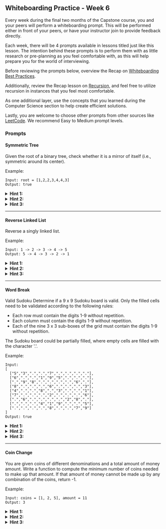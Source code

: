 ## Whiteboarding Practice - Week 6

Every week during the final two months of the Capstone course, you and your peers will perform a whiteboarding prompt. This will be performed either in front of your peers, or have your instructor join to provide feedback directly. 

Each week, there will be 4 prompts available in lessons titled just like this lesson. The intention behind these prompts is to perform them with as little research or pre-planning as you feel comfortable with, as this will help prepare you for the world of interviewing.

Before reviewing the prompts below, overview the Recap on [Whiteboarding Best Practices](https://full-time.learnhowtoprogram.com/capstone/capstone-week-3/recap-whiteboarding-best-practices). 

Additionally, review the Recap lesson on [Recursion](https://full-time.learnhowtoprogram.com/capstone/capstone-week-3/recap-recursion), and feel free to utilize recursion in instances that you feel most comfortable. 

As one additional layer, use the concepts that you learned during the Computer Science section to help create efficient solutions.

Lastly, you are welcome to choose other prompts from other sources like [LeetCode](https://leetcode.com/). We recommend Easy to Medium prompt levels. 

### Prompts

#### Symmetric Tree

Given the root of a binary tree, check whether it is a mirror of itself (i.e., symmetric around its center).

Example:

```
Input: root = [1,2,2,3,4,4,3]
Output: true
```

<details><summary><strong>Hint 1:</strong></summary>
<p>You can solve this problem using recursion.</p>
</details>
<details><summary><strong>Hint 2:</strong></summary>
<p>Define a helper function to check if two subtrees are mirrors of each other.</p>
</details>
<details><summary><strong>Hint 3:</strong></summary>
<p>Recursively compare the left subtree of one node with the right subtree of the other node.</p>
</details>

---

#### Reverse Linked List

Reverse a singly linked list.

Example:

```
Input: 1 -> 2 -> 3 -> 4 -> 5
Output: 5 -> 4 -> 3 -> 2 -> 1

```

<details><summary><strong>Hint 1:</strong></summary>
<p>You can solve this problem iteratively or recursively.</p>
</details>
<details><summary><strong>Hint 2:</strong></summary>
<p>For the iterative approach, use three pointers to reverse the connections while traversing the list.</p>
</details>
<details><summary><strong>Hint 3:</strong></summary>
<p>For the recursive approach, recursively reverse the rest of the list and then adjust the pointers.</p>
</details>

---

#### Word Break

Valid Sudoku
Determine if a 9 x 9 Sudoku board is valid. Only the filled cells need to be validated according to the following rules:

- Each row must contain the digits 1-9 without repetition.
- Each column must contain the digits 1-9 without repetition.
- Each of the nine 3 x 3 sub-boxes of the grid must contain the digits 1-9 without repetition.

The Sudoku board could be partially filled, where empty cells are filled with the character '.'.

Example:

```
Input:
[
  ["5","3",".",".","7",".",".",".","."],
  ["6",".",".","1","9","5",".",".","."],
  [".","9","8",".",".",".",".","6","."],
  ["8",".",".",".","6",".",".",".","3"],
  ["4",".",".","8",".","3",".",".","1"],
  ["7",".",".",".","2",".",".",".","6"],
  [".","6",".",".",".",".","2","8","."],
  [".",".",".","4","1","9",".",".","5"],
  [".",".",".",".","8",".",".","7","9"]
]
Output: true

```


<details><summary><strong>Hint 1:</strong></summary>
<p>You can solve this problem by checking each row, column, and sub-box separately.</p>
</details>
<details><summary><strong>Hint 2:</strong></summary>
<p>Use sets or arrays to keep track of the digits seen in each row, column, and sub-box.</p>
</details>
<details><summary><strong>Hint 3:</strong></summary>
<p>Iterate through each cell in the Sudoku board and verify if the current cell's digit is already present in its respective row, column, and sub-box.</p>
</details>

---

#### Coin Change
You are given coins of different denominations and a total amount of money amount. Write a function to compute the minimum number of coins needed to make up that amount. If that amount of money cannot be made up by any combination of the coins, return -1.

Example:

```
Input: coins = [1, 2, 5], amount = 11
Output: 3
```

<details><summary><strong>Hint 1:</strong></summary>
<p>You can solve this problem using dynamic programming.</p>
</details>
<details><summary><strong>Hint 2:</strong></summary>
<p>Define an array to store the minimum number of coins needed for each amount from 0 to the target amount.</p>
</details>
<details><summary><strong>Hint 3:</strong></summary>
<p>Use dynamic programming to fill the array by finding the minimum number of coins for each amount.</p>
</details>





